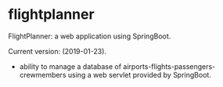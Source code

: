 # flightplanner
FlightPlanner: a web application using SpringBoot.

Current version: (2019-01-23).

- ability to manage a database of airports-flights-passengers-crewmembers using a web servlet provided by SpringBoot.
